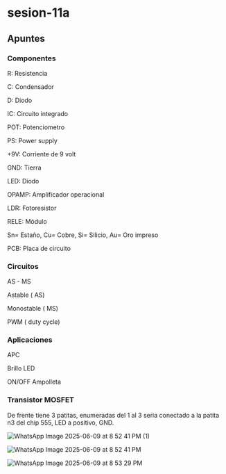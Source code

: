 # sesion-11a
## Apuntes 

### Componentes 

R: Resistencia 

C: Condensador 

D: Diodo 

IC: Circuito integrado

POT: Potenciometro 

PS: Power supply

+9V: Corriente de 9 volt

GND: Tierra 

LED: Diodo 

OPAMP: Amplificador operacional 

LDR: Fotoresistor 

RELE: Módulo

Sn= Estaño, Cu= Cobre, Si= Silicio, Au= Oro impreso 

PCB: Placa de circuito 

### Circuitos

AS - MS 

Astable ( AS)

Monostable ( MS)

PWM ( duty cycle)

### Aplicaciones 

APC

Brillo LED 

ON/OFF Ampolleta 

### Transistor MOSFET

De frente tiene 3 patitas, enumeradas del 1 al 3 seria conectado a la patita n3 del chip 555, LED a positivo, GND.

![WhatsApp Image 2025-06-09 at 8 52 41 PM (1)](https://github.com/user-attachments/assets/4b5810e9-38c7-47d4-808f-71621ba2d290)

![WhatsApp Image 2025-06-09 at 8 52 41 PM](https://github.com/user-attachments/assets/a6725b0c-b347-4dd3-b5a4-4c5951e11070)

![WhatsApp Image 2025-06-09 at 8 53 29 PM](https://github.com/user-attachments/assets/c971eff2-09f1-4e5f-992b-9ae7c3b50dbc)


